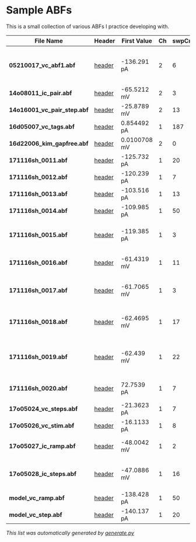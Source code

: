 # Sample ABFs
This is a small collection of various ABFs I practice developing with.

File Name | Header | First Value | Ch | swpCnt | swpLen | Protocol
--- | --- | --- | --- | --- | --- | ---
**05210017_vc_abf1.abf** | [header](headers/05210017_vc_abf1.md) | -136.291 pA | 2 | 6 | 1.5 s | Apply ACh with imaging (VC) 2 (no movies).pro | 
**14o08011_ic_pair.abf** | [header](headers/14o08011_ic_pair.md) | -65.5212 mV | 2 | 3 | 60.0 s | pair-loose-60.pro | 
**14o16001_vc_pair_step.abf** | [header](headers/14o16001_vc_pair_step.md) | -25.8789 mV | 2 | 13 | 4.0 s | pair-MTIV.pro | 
**16d05007_vc_tags.abf** | [header](headers/16d05007_vc_tags.md) | 0.854492 pA | 1 | 187 | 2.0 s | 0402 VC 2s MT-50.pro | 
**16d22006_kim_gapfree.abf** | [header](headers/16d22006_kim_gapfree.md) | 0.0100708 mV | 2 | 0 | 48.3 s | mapping.pro | 
**171116sh_0011.abf** | [header](headers/171116sh_0011.md) | -125.732 pA | 1 | 20 | 0.5 s | 0201 memtest.pro | 
**171116sh_0012.abf** | [header](headers/171116sh_0012.md) | -120.239 pA | 1 | 7 | 3.5 s | 0202 IV dual.pro | 
**171116sh_0013.abf** | [header](headers/171116sh_0013.md) | -103.516 pA | 1 | 13 | 1.0 s | 0203 IV fast.pro | 
**171116sh_0014.abf** | [header](headers/171116sh_0014.md) | -109.985 pA | 1 | 50 | 0.1 s | 0204 Cm ramp.pro | 
**171116sh_0015.abf** | [header](headers/171116sh_0015.md) | -119.385 pA | 1 | 3 | 10.0 s | 0221 VC sine sweep 70 +- 5 mV.pro | 
**171116sh_0016.abf** | [header](headers/171116sh_0016.md) | -61.4319 mV | 1 | 11 | 1.0 s | 0111 continuous ramp.pro | 
**171116sh_0017.abf** | [header](headers/171116sh_0017.md) | -61.7065 mV | 1 | 3 | 10.0 s | 0121 IC sine sweep 0 +- 20 pA.pro | 
**171116sh_0018.abf** | [header](headers/171116sh_0018.md) | -62.4695 mV | 1 | 17 | 3.0 s | 0113 steps dual -100 to 300 step 25.pro | 
**171116sh_0019.abf** | [header](headers/171116sh_0019.md) | -62.439 mV | 1 | 22 | 3.0 s | 0114 steps dual -100 to 2000 step 100.pro | 
**171116sh_0020.abf** | [header](headers/171116sh_0020.md) | 72.7539 pA | 1 | 7 | 10.0 s | 0406 VC 10s MT-50.pro | 
**17o05024_vc_steps.abf** | [header](headers/17o05024_vc_steps.md) | -21.3623 pA | 1 | 7 | 3.5 s | 0202 IV dual.pro | 
**17o05026_vc_stim.abf** | [header](headers/17o05026_vc_stim.md) | -16.1133 pA | 1 | 8 | 10.0 s | 0501 opto -50.pro | 
**17o05027_ic_ramp.abf** | [header](headers/17o05027_ic_ramp.md) | -48.0042 mV | 1 | 2 | 1.0 s | 0111 continuous ramp.pro | 
**17o05028_ic_steps.abf** | [header](headers/17o05028_ic_steps.md) | -47.0886 mV | 1 | 16 | 3.0 s | 0112 steps dual -50 to 150 step 10.pro | 
**model_vc_ramp.abf** | [header](headers/model_vc_ramp.md) | -138.428 pA | 1 | 50 | 0.1 s | 0204 Cm ramp.pro | 
**model_vc_step.abf** | [header](headers/model_vc_step.md) | -140.137 pA | 1 | 20 | 0.5 s | 0201 memtest.pro | 


_This list was automatically generated by [generate.py](headers/generate.py)_

